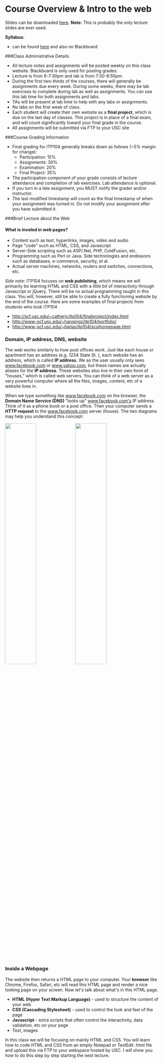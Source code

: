 Course Overview & Intro to the web
==========

Slides can be downloaded [here](/slides/104/itp104_lecture_w01_sp2016.pdf). **Note:** This is probably the only lecture slides are ever used. 

**Syllabus:**
* can be found [here](http://web-app.usc.edu/soc/syllabus/20161/31806.pdf) and also on Blackboard

###Class Administrative Details
* All lecture notes and assignments will be posted weekly on this class website. Blackboard is only used for posting grades.
* Lecture is from 6-7:30pm and lab is from 7:30-8:50pm. 
* During the first two-thirds of the courses, there will generally be assignments due every week. During some weeks, there may be lab exercises to complete during lab as well as assignments. You can use this lab time for both assignments and labs.
* TAs will be present at lab time to help with any labs or assignments. 
* No labs on the first week of class.
* Each student will create their own website as a **final project**, which is due on the last day of classes. This project is in place of a final exam, and will count significantly toward your final grade in the course.
* All assignments will be submitted via FTP to your USC site

###Course Grading Information
* Final grading for ITP104 generally breaks down as follows (~5% margin for change):
	* Participation: 15%
	* Assignments: 30%
	* Examination: 20%
	* Final Project: 35%
* The participation component of your grade consists of lecture attendance and completion of lab exercises. Lab attendance is optional. 
* If you turn in a late assignment, you MUST notify the grader and/or instructor.
* The last modified timestamp will count as the final timestamp of when your assignment was turned in. Do not modify your assignment after you have submitted it. 

###Brief Lecture about the Web
#### What is involed in web pages?
* Content such as text, hyperlinks, images, video and audio
* Page "code" such as HTML, CSS, and Javascript
* Server-Side scripting such as ASP/.Net, PHP, ColdFusion, etc.
* Programming such as Perl or Java. Side technologies and endeavors such as databases, e-commerce, security, et al.
* Actual server machines, networks, routers and switches, connections, etc.

*Side note:* ITP104 focuses on **web publishing**, which means we will primarily be learning HTML and CSS with a little bit of interactivity through Javascript or jQuery. There will be no actual programming taught in this class. You will, however, still be able to create a fully functioning website by the end of the course. Here are some examples of final projects from students who took ITP104
* http://scf.usc.edu/~catherjc/itp104/finalproject/index.html
* http://www-scf.usc.edu/~hanqingz/itp104/portfolio/
* http://www-scf.usc.edu/~bielas/itp104/scsihomepage.html

### Domain, IP address, DNS, website
The web works similarly to how post offices work. Just like each house or apartment has an address (e.g. 1234 State St. ), each website has an address, which is called **IP address**. We as the user usually only sees www.facebook.com or www.yahoo.com, but these names are actually aliases for the **IP address**. These websites also live in their own form of "houses," which is called web servers. You can think of a web server as a very powerful computer where all the files, images, content, etc of a website lives in.

When we type something like www.facebook.com on the browser, the **Domain Name Service (DNS)** "looks up" www.facebook.com's IP address. Think of it as a phone book or a post office. Then your computer sends a **HTTP request** to the www.facebook.com server (house). The two diagrams may help you understand this concept:

<img width="45%" src="/images/intro_img01.png"/> 
<img width="45%" src="/images/intro_img02.png"/> 


### Inside a Webpage
The website then returns a HTML page to your computer. Your **browser** like Chrome, Firefox, Safari, etc will read this HTML page and render a nice looking page on your screen. Now let's talk about what's in this HTML page.

* **HTML (Hyper Text Markup Language)** - used to structure the content of your web
* **CSS (Cascading Stylesheet)** - used to control the look and feel of the page
* **Javascript** - extra scripts that often control the interactivity, data validation, etc on your page
* Text, images

In this class we will be focusing on mainly HTML and CSS. You will learn how to code HTML and CSS from an empty Notepad or TextEdit .html file and upload this via FTP to your webspace hosted by USC. I will show you how to do this step by step starting the next lecture.
